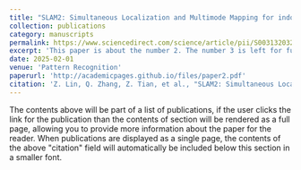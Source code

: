 ```yaml
---
title: "SLAM2: Simultaneous Localization and Multimode Mapping for indoor dynamic environments"
collection: publications
category: manuscripts
permalink: https://www.sciencedirect.com/science/article/pii/S0031320324008057
excerpt: 'This paper is about the number 2. The number 3 is left for future work.'
date: 2025-02-01
venue: 'Pattern Recognition'
paperurl: 'http://academicpages.github.io/files/paper2.pdf'
citation: 'Z. Lin, Q. Zhang, Z. Tian, et al., "SLAM2: Simultaneous Localization and Multimode Mapping for indoor dynamic environments," Pattern Recognit., vol. 158, p. 111054, 2025.'
---
```


The contents above will be part of a list of publications, if the user clicks the link for the publication than the contents of section will be rendered as a full page, allowing you to provide more information about the paper for the reader. When publications are displayed as a single page, the contents of the above "citation" field will automatically be included below this section in a smaller font.